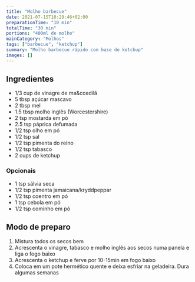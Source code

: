 ```yaml
---
title: "Molho barbecue"
date: 2021-07-15T10:29:46+02:00
preparationTime: "10 min"
totalTime: "30 min"
portions: "400ml de molho"
mainCategory: "Molhos"
tags: ["barbecue", "ketchup"]
summary: "Molho barbecue rápido com base de ketchup"
images: []
---
```


## Ingredientes

* 1/3 cup de vinagre de ma&ccedilã
* 5 tbsp a&ccedil;úcar mascavo
* 2 tbsp mel
* 1.5 tbsp molho inglês (Worcestershire)
* 2 tsp mostarda em pó
* 2.5 tsp páprica defumada
* 1/2 tsp olho em pó
* 1/2 tsp sal
* 1/2 tsp pimenta do reino
* 1/2 tsp tabasco
* 2 cups de ketchup

### Opcionais

* 1 tsp sálvia seca 
* 1/2 tsp pimenta jamaicana/kryddpeppar
* 1/2 tsp coentro em pó
* 1 tsp cebola em pó
* 1/2 tsp cominho em pó

## Modo de preparo

1. Mistura todos os secos bem
2. Acrescenta o vinagre, tabasco e molho inglês aos secos numa panela e liga o fogo baixo
3. Acrescenta o ketchup e ferve por 10-15min em fogo baixo
4. Coloca em um pote hermético quente e deixa esfriar na geladeira. Dura algumas semanas 


